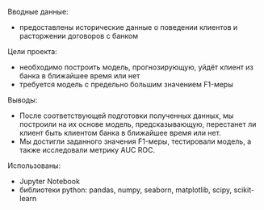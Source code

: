 Вводные данные: 
- предоставлены исторические данные о поведении клиентов и расторжении договоров с банком

Цели проекта: 
- необходимо построить модель, прогнозирующую, уйдёт клиент из банка в ближайшее время или нет
- требуется модель с предельно большим значением F1-меры 

Выводы: 
- После соответствующей подготовки полученных данных, мы построили на их основе модель, предсказывающую, перестанет ли клиент быть клиентом банка в ближайшее время или нет. 
- Мы достигли заданного значения F1-меры, тестировали модель, а также исследовали метрику AUC ROC.

Использованы: 
- Jupyter Notebook
- библиотеки python: pandas, numpy, seaborn, matplotlib, scipy, scikit-learn